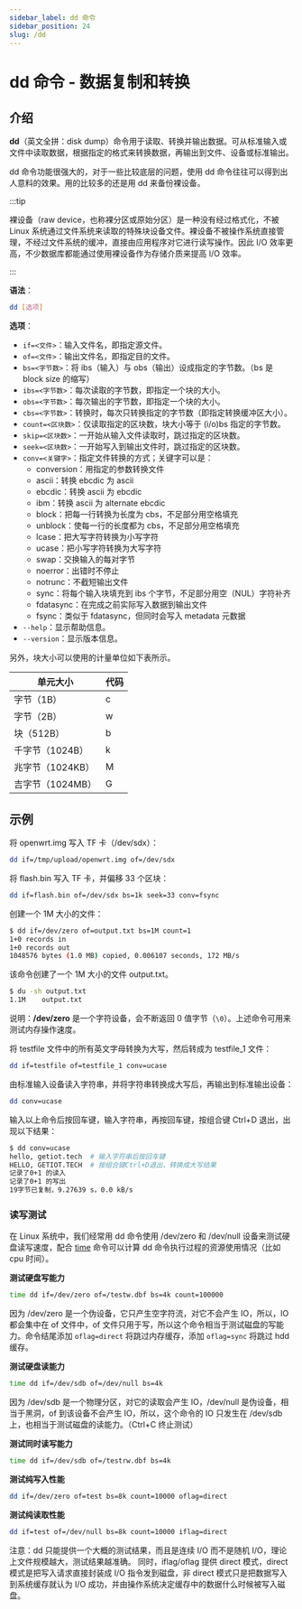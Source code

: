 ```yaml
---
sidebar_label: dd 命令
sidebar_position: 24
slug: /dd
---
```


# dd 命令 - 数据复制和转换



## 介绍

**dd**（英文全拼：disk dump）命令用于读取、转换并输出数据。可从标准输入或文件中读取数据，根据指定的格式来转换数据，再输出到文件、设备或标准输出。

dd 命令功能很强大的，对于一些比较底层的问题，使用 dd 命令往往可以得到出人意料的效果。用的比较多的还是用 dd 来备份裸设备。

:::tip

裸设备（raw device，也称裸分区或原始分区）是一种没有经过格式化，不被 Linux 系统通过文件系统来读取的特殊块设备文件。裸设备不被操作系统直接管理，不经过文件系统的缓冲，直接由应用程序对它进行读写操作。因此 I/O 效率更高，不少数据库都能通过使用裸设备作为存储介质来提高 I/O 效率。

:::

**语法**：

```bash
dd [选项]
```

**选项**：

- `if=<文件>`：输入文件名，即指定源文件。
- `of=<文件>`：输出文件名，即指定目的文件。
- `bs=<字节数>`：将 ibs（输入）与 obs（输出）设成指定的字节数。（bs 是  block size 的缩写）
- `ibs=<字节数>`：每次读取的字节数，即指定一个块的大小。
- `obs=<字节数>`：每次输出的字节数，即指定一个块的大小。
- `cbs=<字节数>`：转换时，每次只转换指定的字节数（即指定转换缓冲区大小）。
- `count=<区块数>`：仅读取指定的区块数，块大小等于 (i/o)bs 指定的字节数。
- `skip=<区块数>`：一开始从输入文件读取时，跳过指定的区块数。
- `seek=<区块数>`：一开始写入到输出文件时，跳过指定的区块数。
- `conv=<关键字>`：指定文件转换的方式；关键字可以是：
  - conversion：用指定的参数转换文件
  - ascii：转换 ebcdic 为 ascii
  - ebcdic：转换 ascii 为 ebcdic
  - ibm：转换 ascii 为 alternate ebcdic
  - block：把每一行转换为长度为 cbs，不足部分用空格填充
  - unblock：使每一行的长度都为 cbs，不足部分用空格填充
  - lcase：把大写字符转换为小写字符
  - ucase：把小写字符转换为大写字符
  - swap：交换输入的每对字节
  - noerror：出错时不停止
  - notrunc：不截短输出文件
  - sync：将每个输入块填充到 ibs 个字节，不足部分用空（NUL）字符补齐
  - fdatasync：在完成之前实际写入数据到输出文件
  - fsync：类似于 fdatasync，但同时会写入 metadata 元数据
- `--help`：显示帮助信息。
- `--version`：显示版本信息。

另外，块大小可以使用的计量单位如下表所示。

| 单元大小         | 代码 |
| ---------------- | ---- |
| 字节（1B）       | c    |
| 字节（2B）       | w    |
| 块（512B）       | b    |
| 千字节（1024B）  | k    |
| 兆字节（1024KB） | M    |
| 吉字节（1024MB） | G    |



## 示例

将 openwrt.img 写入 TF 卡（/dev/sdx）：

```bash
dd if=/tmp/upload/openwrt.img of=/dev/sdx
```

将 flash.bin 写入 TF 卡，并偏移 33 个区块：

```bash
dd if=flash.bin of=/dev/sdx bs=1k seek=33 conv=fsync
```

创建一个 1M 大小的文件：

```bash
$ dd if=/dev/zero of=output.txt bs=1M count=1
1+0 records in
1+0 records out
1048576 bytes (1.0 MB) copied, 0.006107 seconds, 172 MB/s
```

该命令创建了一个 1M 大小的文件 output.txt。

```bash
$ du -sh output.txt 
1.1M    output.txt
```

说明：**/dev/zero** 是一个字符设备，会不断返回 0 值字节（`\0`）。上述命令可用来测试内存操作速度。

将 testfile 文件中的所有英文字母转换为大写，然后转成为 testfile_1 文件：

```bash
dd if=testfile of=testfile_1 conv=ucase 
```

由标准输入设备读入字符串，并将字符串转换成大写后，再输出到标准输出设备：

```bash
dd conv=ucase 
```

输入以上命令后按回车键，输入字符串，再按回车键，按组合键 Ctrl+D 退出，出现以下结果：

```bash
$ dd conv=ucase
hello, getiot.tech  # 输入字符串后按回车键
HELLO, GETIOT.TECH  # 按组合键Ctrl+D退出，转换成大写结果
记录了0+1 的读入
记录了0+1 的写出
19字节已复制，9.27639 s，0.0 kB/s
```

### 读写测试

在 Linux 系统中，我们经常用 dd 命令使用 /dev/zero 和 /dev/null 设备来测试硬盘读写速度，配合 [time](/linux-command/time) 命令可以计算 dd 命令执行过程的资源使用情况（比如 cpu 时间）。

**测试硬盘写能力**

```bash
time dd if=/dev/zero of=/testw.dbf bs=4k count=100000
```

因为 /dev/zero 是一个伪设备，它只产生空字符流，对它不会产生 IO，所以，IO 都会集中在 of 文件中，of 文件只用于写，所以这个命令相当于测试磁盘的写能力。命令结尾添加 `oflag=direct` 将跳过内存缓存，添加 `oflag=sync` 将跳过 hdd 缓存。

**测试硬盘读能力**

```bash
time dd if=/dev/sdb of=/dev/null bs=4k
```

因为 /dev/sdb 是一个物理分区，对它的读取会产生 IO，/dev/null 是伪设备，相当于黑洞，of 到该设备不会产生 IO，所以，这个命令的 IO 只发生在 /dev/sdb 上，也相当于测试磁盘的读能力。（Ctrl+C 终止测试）

**测试同时读写能力**

```bash
time dd if=/dev/sdb of=/testrw.dbf bs=4k
```

**测试纯写入性能**

```bash
dd if=/dev/zero of=test bs=8k count=10000 oflag=direct
```

**测试纯读取性能**

```bash
dd if=test of=/dev/null bs=8k count=10000 iflag=direct
```

注意：dd 只能提供一个大概的测试结果，而且是连续 I/O 而不是随机 I/O，理论上文件规模越大，测试结果越准确。 同时，iflag/oflag 提供 direct 模式，direct 模式是把写入请求直接封装成 I/O 指令发到磁盘，非 direct 模式只是把数据写入到系统缓存就认为 I/O 成功，并由操作系统决定缓存中的数据什么时候被写入磁盘。

